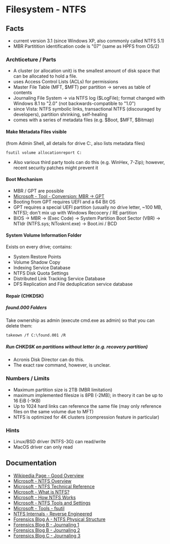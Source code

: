 # Filesystem - NTFS

## Facts

* current version 3.1 (since Windows XP, also commonly called NTFS 5.1)
* MBR Partitition identification code is "07" (same as HPFS from OS/2)

### Archticeture / Parts

* A cluster (or allocation unit) is the smallest amount of disk space that can be allocated to hold a file.
* uses Access Control Lists (ACLs) for permissions
* Master File Table (MFT, $MFT) per partition -> serves as table of contents
* Journaling File System -> via NTFS log ($LogFile); format changed with Windows 8.1 to "2.0" (not backwards-compatible to "1.0")
* since Vista: NTFS symbolic links, transactional NTFS (discouraged by developers), partition shrinking, self-healing
* comes with a series of metadata files (e.g. $Boot, $MFT, $Bitmap)

#### Make Metadata Files visible

(from Admin Shell, all details for drive C:, also lists metadata files)

```
fsutil volume allocationreport C:
```

* Also various third party tools can do this (e.g. WinHex, 7-Zip); however, recent security patches might prevent it

#### Boot Mechanism

* MBR / GPT are possible
* [Microsoft - Tool - Conversion: MBR -> GPT](https://docs.microsoft.com/de-de/windows/deployment/mbr-to-gpt)
* Booting from GPT requires UEFI and a 64 Bit OS
* GPT requires a special UEFI partition (usually no drive letter, ~100 MB, NTFS); don't mix up with Windows Recocery / RE partition
* BIOS -> MBR -> (Exec Code) -> System Partition Boot Sector (VBR) -> NTldr (NTFS.sys; NToskrnl.exe) -> Boot.ini / BCD

#### System Volume Information Folder

Exists on every drive; contains:

* System Restore Points
* Volume Shadow Copy
* Indexing Service Database
* NTFS Disk Quota Settings
* Distributed Link Tracking Service Database
* DFS Replication and File deduplication service database

#### Repair (CHKDSK)

##### found.000 Folders

Take ownership as admin (execute cmd.exe as admin) so that you can delete them:

```
takeown /f C:\found.001 /R
```

##### Run CHKDSK on partitions without letter (e.g. recovery partition)

* Acronis Disk Director can do this.
* The exact raw command, however, is unclear.

### Numbers / Limits

* Maximum partition size is 2TB (MBR limitation)
* maximum implemented filesize is 8PB (-2MB); in theory it can be up to 16 EiB (-1KB)
* Up to 1024 hard links can reference the same file (may only reference files on the same volume due to MFT)
* NTFS is optimized for 4K clusters (compression feature in particular)

### Hints

* Linux/BSD driver (NTFS-3G) can read/write
* MacOS driver can only read

## Documentation

* [Wikipedia Page - Good Overview](https://en.wikipedia.org/wiki/NTFS)
* [Microsoft - NTFS Overview](https://docs.microsoft.com/en-us/windows-server/storage/file-server/ntfs-overview)
* [Microsoft - NTFS Technical Reference](https://docs.microsoft.com/en-us/previous-versions/windows/it-pro/windows-server-2003/cc758691(v=ws.10)?redirectedfrom=MSDN)
* [Microsoft - What is NTFS?](https://docs.microsoft.com/en-us/previous-versions/windows/it-pro/windows-server-2003/cc778410(v=ws.10))
* [Microsoft - How NTFS Works](https://docs.microsoft.com/en-us/previous-versions/windows/it-pro/windows-server-2003/cc781134(v=ws.10))
* [Microsoft - NTFS Tools and Settings](https://docs.microsoft.com/en-us/previous-versions/windows/it-pro/windows-server-2003/cc757759(v=ws.10))
* [Microsoft - Tools - fsutil](https://docs.microsoft.com/en-us/windows-server/administration/windows-commands/fsutil)
* [NTFS Internals - Reverse Engineered](https://thestarman.pcministry.com/asm/mbr/IntNTFSfs.htm)
* [Forensics Blog A - NTFS Physical Structure](https://www.datarecoveryunion.com/how-ntfs-file-system-works-ntfs-physical-structure/)
* [Forensics Blog B - Journaling 1](https://countuponsecurity.com/2016/05/30/digital-forensics-ntfs-indx-and-journaling/)
* [Forensics Blog B - Journaling 2](https://countuponsecurity.com/2017/05/25/digital-forensics-ntfs-change-journal/)
* [Forensics Blog C - Journaling 3](https://dfir.ru/2019/02/16/how-the-logfile-works/)


